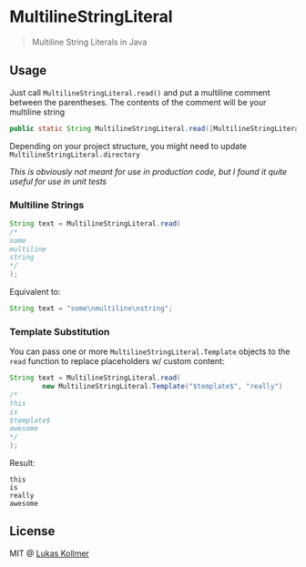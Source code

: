 # MultilineStringLiteral

> Multiline String Literals in Java


## Usage

Just call `MultilineStringLiteral.read()` and put a multiline comment between the parentheses. The contents of the comment will be your multiline string

```java
public static String MultilineStringLiteral.read([MultilineStringLiteral.Template... templates])
```

Depending on your project structure, you might need to update `MultilineStringLiteral.directory`

*This is obviously not meant for use in production code, but I found it quite useful for use in unit tests*

### Multiline Strings

```java
String text = MultilineStringLiteral.read(
/*
some
multiline
string
*/
);
```

Equivalent to:
```java
String text = "some\nmultiline\nstring";
```

### Template Substitution

You can pass one or more `MultilineStringLiteral.Template` objects to the `read` function to replace placeholders w/ custom content:

```java
String text = MultilineStringLiteral.read(
        new MultilineStringLiteral.Template("$template$", "really")
/*
this
is
$template$
awesome
*/
);
```

Result:
```
this
is
really
awesome
```

## License
MIT @ [Lukas Kollmer](https://lukaskollmer.me)
